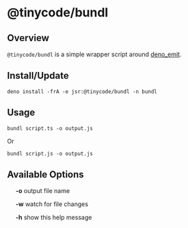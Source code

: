 <h1>@tinycode/bundl</h1>

<h2>Overview</h2>
<p><code>@tinycode/bundl</code> is a simple wrapper script around
<a href="https://jsr.io/@deno/emit@0.46.0" target="_blank">deno_emit</a>.
</p>

<h2>Install/Update</h2>
<pre><code>deno install -frA -e jsr:@tinycode/bundl -n bundl</code></pre>

<h2>Usage</h2>
<pre><code>bundl script.ts -o output.js</code></pre>
<p>Or</p>
<pre><code>bundl script.js -o output.js</code></pre>

<h2>Available Options</h2>
<div style="margin-left:20px;">
<p><strong>-o</strong>  output file name</p>
<p><strong>-w</strong>  watch for file changes</p>
<p><strong>-h</strong>  show this help message</p>
</div>
